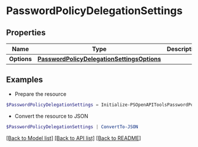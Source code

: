 # PasswordPolicyDelegationSettings
## Properties

Name | Type | Description | Notes
------------ | ------------- | ------------- | -------------
**Options** | [**PasswordPolicyDelegationSettingsOptions**](PasswordPolicyDelegationSettingsOptions.md) |  | [optional] 

## Examples

- Prepare the resource
```powershell
$PasswordPolicyDelegationSettings = Initialize-PSOpenAPIToolsPasswordPolicyDelegationSettings  -Options null
```

- Convert the resource to JSON
```powershell
$PasswordPolicyDelegationSettings | ConvertTo-JSON
```

[[Back to Model list]](../README.md#documentation-for-models) [[Back to API list]](../README.md#documentation-for-api-endpoints) [[Back to README]](../README.md)


